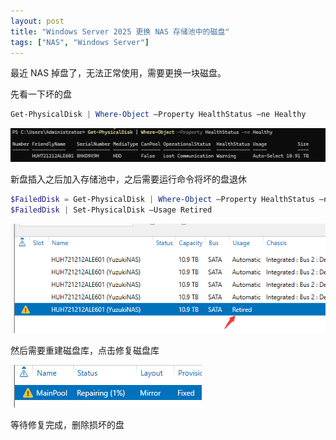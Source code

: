 ```yaml
---
layout: post
title: "Windows Server 2025 更换 NAS 存储池中的磁盘"
tags: ["NAS", "Windows Server"]
---
```


最近 NAS 掉盘了，无法正常使用，需要更换一块磁盘。

先看一下坏的盘

```powershell
Get-PhysicalDisk | Where-Object –Property HealthStatus –ne Healthy
```

![image-20250517092336041](../assets/post/2025-05-17-20250517/image-20250517092336041.png)

新盘插入之后加入存储池中，之后需要运行命令将坏的盘退休

```powershell
$FailedDisk = Get-PhysicalDisk | Where-Object –Property HealthStatus –ne Healthy
$FailedDisk | Set-PhysicalDisk –Usage Retired
```

![image-20250517092438671](../assets/post/2025-05-17-20250517/image-20250517092438671.png)

然后需要重建磁盘库，点击修复磁盘库

![image-20250517092454435](../assets/post/2025-05-17-20250517/image-20250517092454435.png)

等待修复完成，删除损坏的盘
